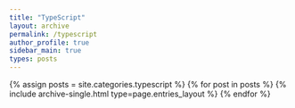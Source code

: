```yaml
---
title: "TypeScript"
layout: archive
permalink: /typescript
author_profile: true
sidebar_main: true
types: posts
---
```


{% assign posts = site.categories.typescript %}
{% for post in posts %}
  {% include archive-single.html type=page.entries_layout %}
{% endfor %}